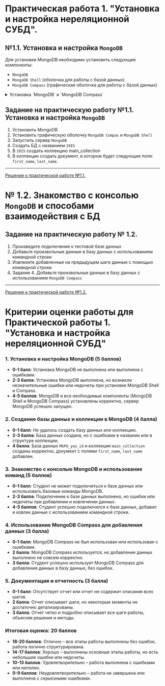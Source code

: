 # Практическая работа 1. "Установка и настройка нереляционной СУБД".

## №1.1. Установка и настройка `MongoDB`

Для установки MongoDB необходимо установить следующие компоненты:

- `MongoDB`
- `MongoDB Shell` (оболочка для работы с базой данных)
- `MongoDB Compass` (графическая оболочка для работы с базой данных)

<details>
<summary> Установка `MongoDB` и `MongoDB Compass` </summary>
      
## Установка `MongoDB` и `MongoDB Compass`

> В лабораторных работах используется `MongoDB` версии `6.0.4`

Для установки MongoDB и MongoDB Compass необходимо скачать файл утановки с официального сайта MongoDB: https://www.mongodb.com/try/download/community.

Далее необходимо запустить скачанный файл установки `mongodb-windows-x86_64-6.0.4-signed`.

В открытом окне нажимаем `Next`

![img.png](../images/lab_1/img.png)

Устанавливаем галочку для пункта `I accept the terms in the License Agreement` и нажимаем `Next`

![img_1.png](../images/lab_1/img_1.png)

Выбираем тип установки `Complete`

![img_2.png](../images/lab_1/img_2.png)

Убираем галочку для пункта `Install MongoDB as a Servise` и нажимаем `Next`

![img_3.png](../images/lab_1/img_3.png)

Далее нам будет предложено установить `MongoDB Compass`. Устанавливаем галочку для пункта `Install MongoDB Compass` и нажимаем next

![img_4.png](../images/lab_1/img_4.png)

Подтверждаем установку, нажав на кнопку `Install`

![img_5.png](../images/lab_1/img_5.png)

После процесса установки нам будет выведенно соответствующее оповещение.

![img_6.png](../images/lab_1/img_6.png)

## Установка `MongoDB Shell`

`MongoDB Shell` не входит в стандартный пакет установки `MongoDB` и поэтому его нужно установить отдельно.

Для этого необходимо скачать архив с того же официального сайта: https://www.mongodb.com/try/download/shell .

Из данного архива нам необходим только файл `mongosh.exe`. Рекомендую его скопировать в ту же директорию, где находится и сам `MongoDB`: `C:\Program Files\MongoDB\Server\6.0\bin\`

## Настройка `MongoDB`

БД `MongoDB` неоходимо создать папку, в которой будут храниться данные. Для этого необходимо выполнить следующие шаги:

1. Создать директорию `mongo_db\data`:

```shell
 mkdir "C:\data\db"
```

2. Далее переходим в директорию, где установлено приложение `mongod`:

```shell
cd "C:\Program Files\MongoDB\Server\6.0\bin"
```

3. Вызываем команду для указания приложению папки для хранения данных:

> :warning: При первом запуске приложения `mongod.exe` может появиться предупреждение об опасности данного файла, т.к. по умолчанию в системе Windos запрещен запуск сценариев (скриптов).

```shell
./mongod.exe --dbpath="C:\data\db"
```

## Запуск сервера MongoDB

Для запуска сервера MongoDB необходимо запустить приложение mongod:

```shell
./mongod.exe
```

После чего будут выведены логи БД

![img_7.png](../images/lab_1/img_7.png)

## Подключение к серверу MongoDB с попощью `MongoDB Shell`:

> :warning: Перед подключением не забудте запустить сервер MongoDB.

Для подключения к серверу запустите mongosh, находящиеся в `C:\Program Files\MongoDB\Server\6.0\bin\`.

```shell
./mongosh
```

> При первом запуске mongosh программа может запросить строку подключения к БД. Необходимо просто нажать Enter.

После запуска mongosh и подключения к БД мы получаем доступ к выполнению различных команд, с помощью терминала.

![img_8.png](../images/lab_1/img_8.png)

## Подключение к серверу MongoDB с попощью `MongoDB Compass`:

Для подключения к серверу запустите приложение  `MongoDB Compass`.

![img_9.png](../images/lab_1/img_9.png)

Используем строку подключения по умолчанию (`mongodb://localhost:27017`) и нажимем `Connect`.

После чего мы получаем доступ к бд и должны видеть 3 базы по уполчанию:

- `admin`
- `config`
- `local`

![img_10.png](../images/lab_1/img_10.png)

</details>

## Задание на практическую работу №1.1. Установка и настройка `MongoDB`

1. Установить MongoDB
2. Установить графическую оболочку `MongoDB Compas` и `MongoDB Shell`
3. Запустить сервер `MongoDB`
4. Создать БД с названием `19IS`
5. В `19IS` создать коллекцию main_collection
6. В коллекции создать документ, в котором будет следующие поля: `first_name`, `last_name`.

---

[Решение к практической работе №1.1.](../solutions/lab_1/lab_1_solution.md)

# № 1.2. Знакомство с консолью `MongoDB` и способами взаимодействия с БД

## Задание на практическую работу № 1.2.

1. Произведите подключение к тестовой базе данных
2. Добавьте произвольные данные в базу данных с использованием командной строки
3. Извлеките добавленные на предыдущем шаге данные с помощью командной строки
4. Задание 4. Добавьте произвольные данные в базу данных с использованием `MongoDB Compass`

---

[Решение к практической работе №1.2.](../solutions/lab_2/lab_2_solution.md)


# Критерии оценки работы для **Практической работы 1. "Установка и настройка нереляционной СУБД"**

### 1. **Установка и настройка MongoDB (5 баллов)**

- **0-1 балл**: Установка MongoDB не выполнена или выполнена с ошибками.
- **2-3 балла**: Установка MongoDB выполнена, но возникли незначительные ошибки или недочеты при установке MongoDB Shell и Compass.
- **4-5 баллов**: MongoDB и все необходимые компоненты (MongoDB Shell и MongoDB Compass) установлены корректно, сервер MongoDB успешно запущен.


### 2. **Создание базы данных и коллекции в MongoDB (4 балла)**

- **0-1 балл**: Не удалось создать базу данных или коллекцию.
- **2-3 балла**: База данных создана, но с ошибками в названии или в структуре коллекции.
- **4 балла**: База данных `MGPU_you_id` и коллекция `main_collection` созданы корректно, документ с полями `first_name`, `last_name` добавлен.


### 3. **Знакомство с консолью MongoDB и использование команд (5 баллов)**

- **0-1 балл**: Студент не может подключиться к базе данных или использовать базовые команды MongoDB.
- **2-3 балла**: Подключение к базе данных выполнено, но ошибки или недочеты при добавлении и извлечении данных.
- **4-5 баллов**: Студент успешно подключился к базе данных, добавил и извлек данные с использованием командной строки.


### 4. **Использование MongoDB Compass для добавления данных (3 балла)**

- **0-1 балл**: MongoDB Compass не был использован или использован с ошибками.
- **2 балла**: MongoDB Compass используется, но добавление данных выполнено не совсем корректно.
- **3 балла**: Студент успешно использует MongoDB Compass для добавления данных в базу данных, без ошибок.


### 5. **Документация и отчетность (3 балла)**

- **0-1 балл**: Отсутствует отчет или отчет не содержит описания всех шагов.
- **2 балла**: Отчет описывает шаги, но некоторые моменты не достаточно детализированы.
- **3 балла**: Отчет четко и подробно описывает все шаги работы, объясняя решения и методы.


### **Итоговая оценка: 20 баллов**

- **18-20 баллов**: Отлично – все этапы работы выполнены без ошибок, работа логично структурирована.
- **14-17 баллов**: Хорошо – выполнены основные этапы работы, но есть небольшие ошибки или недочеты.
- **10-13 баллов**: Удовлетворительно – работа выполнена с ошибками или неполно.
- **0-9 баллов**: Неудовлетворительно – работа не завершена или выполнена с серьезными ошибками.

